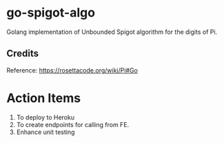 # go-spigot-algo
Golang implementation of Unbounded Spigot algorithm for the digits of Pi.



## Credits
Reference: https://rosettacode.org/wiki/Pi#Go

# Action Items
1. To deploy to Heroku
2. To create endpoints for calling from FE.
3. Enhance unit testing